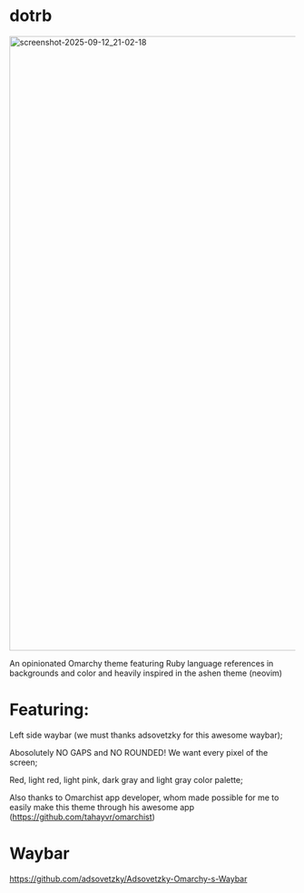 # dotrb

<img width="1921" height="1081" alt="screenshot-2025-09-12_21-02-18" src="https://github.com/user-attachments/assets/1527f6fe-7cf2-428a-a8a7-99dc2c04117f" />

An opinionated Omarchy theme featuring Ruby language references in backgrounds and color and heavily inspired in the ashen theme (neovim)

# Featuring:
Left side waybar (we must thanks adsovetzky for this awesome waybar);

Abosolutely NO GAPS and NO ROUNDED! We want every pixel of the screen;

Red, light red, light pink, dark gray and light gray color palette;

Also thanks to Omarchist app developer, whom made possible for me to easily make this theme through his awesome app (https://github.com/tahayvr/omarchist)

# Waybar

https://github.com/adsovetzky/Adsovetzky-Omarchy-s-Waybar
